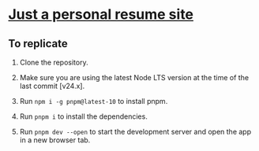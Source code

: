 # [Just a personal resume site](https://www.ari-s.dev)

## To replicate

1. Clone the repository.

2. Make sure you are using the latest Node LTS version at the time of the last commit [v24.x].

3. Run `npm i -g pnpm@latest-10` to install pnpm.

4. Run `pnpm i` to install the dependencies.

5. Run `pnpm dev --open` to start the development server and open the app in a new browser tab.

